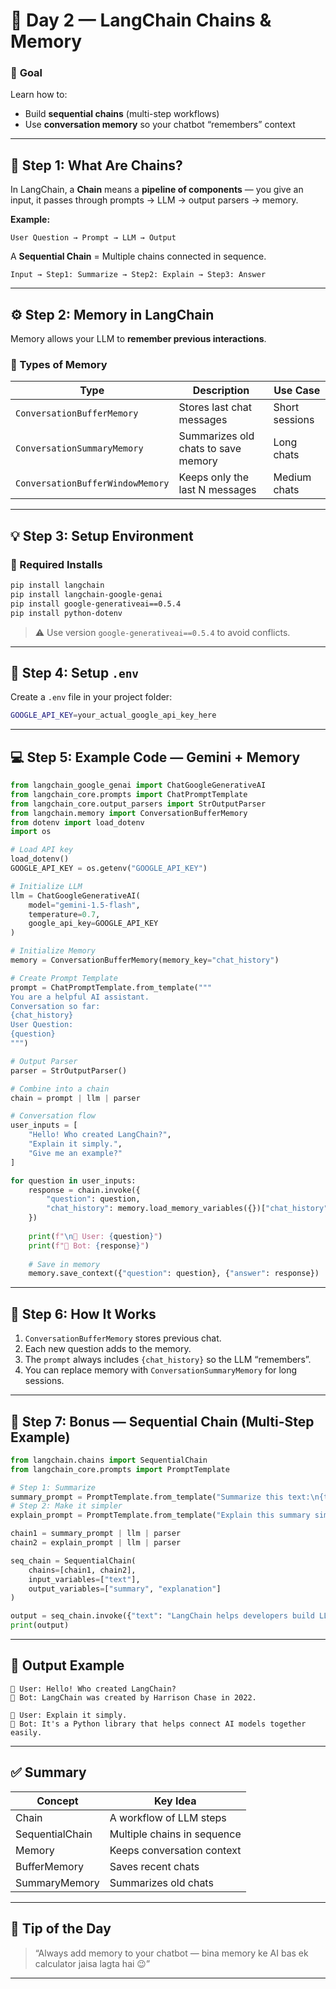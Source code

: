 

# 🧠 Day 2 — LangChain Chains & Memory

### 🎯 **Goal**

Learn how to:

* Build **sequential chains** (multi-step workflows)
* Use **conversation memory** so your chatbot “remembers” context

---

## 🚀 Step 1: What Are Chains?

In LangChain, a **Chain** means a **pipeline of components** —
you give an input, it passes through prompts → LLM → output parsers → memory.

**Example:**

```
User Question → Prompt → LLM → Output
```

A **Sequential Chain** = Multiple chains connected in sequence.

```
Input → Step1: Summarize → Step2: Explain → Step3: Answer
```

---

## ⚙️ Step 2: Memory in LangChain

Memory allows your LLM to **remember previous interactions**.

### 🧩 Types of Memory

| Type                             | Description                         | Use Case       |
| -------------------------------- | ----------------------------------- | -------------- |
| `ConversationBufferMemory`       | Stores last chat messages           | Short sessions |
| `ConversationSummaryMemory`      | Summarizes old chats to save memory | Long chats     |
| `ConversationBufferWindowMemory` | Keeps only the last N messages      | Medium chats   |

---

## 💡 Step 3: Setup Environment

### 🧰 Required Installs

```bash
pip install langchain
pip install langchain-google-genai
pip install google-generativeai==0.5.4
pip install python-dotenv
```

> ⚠️ Use version `google-generativeai==0.5.4` to avoid conflicts.

---

## 🔐 Step 4: Setup `.env`

Create a `.env` file in your project folder:

```bash
GOOGLE_API_KEY=your_actual_google_api_key_here
```

---

## 💻 Step 5: Example Code — Gemini + Memory

```python
from langchain_google_genai import ChatGoogleGenerativeAI
from langchain_core.prompts import ChatPromptTemplate
from langchain_core.output_parsers import StrOutputParser
from langchain.memory import ConversationBufferMemory
from dotenv import load_dotenv
import os

# Load API key
load_dotenv()
GOOGLE_API_KEY = os.getenv("GOOGLE_API_KEY")

# Initialize LLM
llm = ChatGoogleGenerativeAI(
    model="gemini-1.5-flash",
    temperature=0.7,
    google_api_key=GOOGLE_API_KEY
)

# Initialize Memory
memory = ConversationBufferMemory(memory_key="chat_history")

# Create Prompt Template
prompt = ChatPromptTemplate.from_template("""
You are a helpful AI assistant.
Conversation so far:
{chat_history}
User Question:
{question}
""")

# Output Parser
parser = StrOutputParser()

# Combine into a chain
chain = prompt | llm | parser

# Conversation flow
user_inputs = [
    "Hello! Who created LangChain?",
    "Explain it simply.",
    "Give me an example?"
]

for question in user_inputs:
    response = chain.invoke({
        "question": question,
        "chat_history": memory.load_memory_variables({})["chat_history"]
    })
    
    print(f"\n🧑 User: {question}")
    print(f"🤖 Bot: {response}")
    
    # Save in memory
    memory.save_context({"question": question}, {"answer": response})
```

---

## 🧠 Step 6: How It Works

1. `ConversationBufferMemory` stores previous chat.
2. Each new question adds to the memory.
3. The `prompt` always includes `{chat_history}` so the LLM “remembers”.
4. You can replace memory with `ConversationSummaryMemory` for long sessions.

---

## 🧩 Step 7: Bonus — Sequential Chain (Multi-Step Example)

```python
from langchain.chains import SequentialChain
from langchain_core.prompts import PromptTemplate

# Step 1: Summarize
summary_prompt = PromptTemplate.from_template("Summarize this text:\n{text}")
# Step 2: Make it simpler
explain_prompt = PromptTemplate.from_template("Explain this summary simply:\n{summary}")

chain1 = summary_prompt | llm | parser
chain2 = explain_prompt | llm | parser

seq_chain = SequentialChain(
    chains=[chain1, chain2],
    input_variables=["text"],
    output_variables=["summary", "explanation"]
)

output = seq_chain.invoke({"text": "LangChain helps developers build LLM-powered apps using components like chains, memory, and agents."})
print(output)
```

---

## 🧩 Output Example

```
🧑 User: Hello! Who created LangChain?
🤖 Bot: LangChain was created by Harrison Chase in 2022.

🧑 User: Explain it simply.
🤖 Bot: It's a Python library that helps connect AI models together easily.
```

---

## ✅ Summary

| Concept         | Key Idea                    |
| --------------- | --------------------------- |
| Chain           | A workflow of LLM steps     |
| SequentialChain | Multiple chains in sequence |
| Memory          | Keeps conversation context  |
| BufferMemory    | Saves recent chats          |
| SummaryMemory   | Summarizes old chats        |

---

## 💬 Tip of the Day

> “Always add memory to your chatbot — bina memory ke AI bas ek calculator jaisa lagta hai 😉”

---
